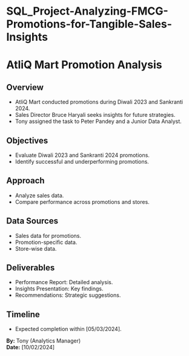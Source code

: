 # SQL_Project-Analyzing-FMCG-Promotions-for-Tangible-Sales-Insights

# AtliQ Mart Promotion Analysis

## Overview
- AtliQ Mart conducted promotions during Diwali 2023 and Sankranti 2024.
- Sales Director Bruce Haryali seeks insights for future strategies.
- Tony assigned the task to Peter Pandey and a Junior Data Analyst.

## Objectives
- Evaluate Diwali 2023 and Sankranti 2024 promotions.
- Identify successful and underperforming promotions.

## Approach
- Analyze sales data.
- Compare performance across promotions and stores.

## Data Sources
- Sales data for promotions.
- Promotion-specific data.
- Store-wise data.

## Deliverables
- Performance Report: Detailed analysis.
- Insights Presentation: Key findings.
- Recommendations: Strategic suggestions.

## Timeline
- Expected completion within [05/03/2024].

**By:** Tony (Analytics Manager)  
**Date:** [10/02/2024]




